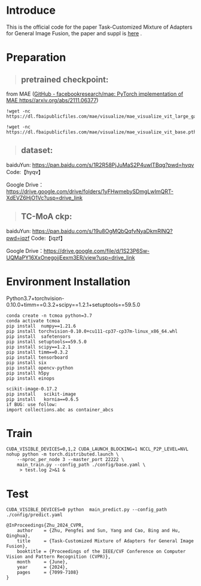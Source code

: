 Introduce
===
This is the official code for the paper Task-Customized Mixture of Adapters for General Image Fusion, the paper and suppl is [here](https://openaccess.thecvf.com/content/CVPR2024/html/Zhu_Task-Customized_Mixture_of_Adapters_for_General_Image_Fusion_CVPR_2024_paper.html)  .
 


Preparation
===

> ## pretrained checkpoint:

from MAE ([GitHub - facebookresearch/mae: PyTorch implementation of MAE https//arxiv.org/abs/2111.06377](https://github.com/facebookresearch/mae))

```
!wget -nc https://dl.fbaipublicfiles.com/mae/visualize/mae_visualize_vit_large_ganloss.pth
```

```
!wget -nc https://dl.fbaipublicfiles.com/mae/visualize/mae_visualize_vit_base.pth
```

> ## dataset:
baiduYun: https://pan.baidu.com/s/1R2R58PjJuMaS2P4uwlTBqg?pwd=hyqv  Code:【hyqv】

Google Drive：https://drive.google.com/drive/folders/1yFHwmebySDmgLwImQRT-XdEVZ6HjO1Vc?usp=drive_link

> ## TC-MoA ckp:
baiduYun: https://pan.baidu.com/s/19u8OgMQbQqfvNyaDkmRlNQ?pwd=iqzf Code:【iqzf】

Google Drive：https://drive.google.com/file/d/1S23P6Sw-UQMaPY16XxOnegojjEexm3ER/view?usp=drive_link

Environment Installation
===

Python3.7+torchvision-0.10.0+timm==0.3.2+scipy==1.2.1+setuptools==59.5.0


```
conda create -n tcmoa python=3.7 
conda activate tcmoa
pip install  numpy==1.21.6
pip install torchvision-0.10.0+cu111-cp37-cp37m-linux_x86_64.whl 
pip install  safetensors
pip install setuptools==59.5.0 
pip install scipy==1.2.1 
pip install timm==0.3.2  
pip install tensorboard 
pip install six 
pip install opencv-python 
pip install h5py 
pip install einops 

scikit-image-0.17.2
pip install   scikit-image
pip install   kornia==0.6.5
if BUG: use follow:
import collections.abc as container_abcs
```

Train
===

```
CUDA_VISIBLE_DEVICES=0,1,2 CUDA_LAUNCH_BLOCKING=1 NCCL_P2P_LEVEL=NVL nohup python -m torch.distributed.launch \
    --nproc_per_node 3 --master_port 22222 \
    main_train.py --config_path ./config/base.yaml \
     > test.log 2>&1 & 
```
Test
===
```
CUDA_VISIBLE_DEVICES=0 python  main_predict.py --config_path ./config/predict.yaml 
```

```
@InProceedings{Zhu_2024_CVPR,
    author    = {Zhu, Pengfei and Sun, Yang and Cao, Bing and Hu, Qinghua},
    title     = {Task-Customized Mixture of Adapters for General Image Fusion},
    booktitle = {Proceedings of the IEEE/CVF Conference on Computer Vision and Pattern Recognition (CVPR)},
    month     = {June},
    year      = {2024},
    pages     = {7099-7108}
}
```
